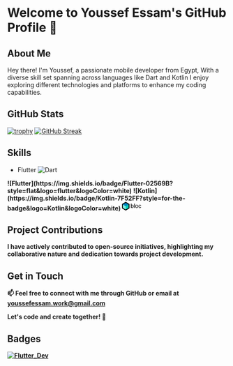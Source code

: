 # Welcome to Youssef Essam's GitHub Profile 👋

## About Me
Hey there! I'm Youssef, a passionate mobile developer from Egypt, With a diverse skill set spanning across languages like Dart and Kotlin I enjoy exploring different technologies and platforms to enhance my coding capabilities.

## GitHub Stats
[![trophy](https://github-profile-trophy.vercel.app/?username=50sync)](https://github.com/50sync)
[![GitHub Streak](https://streak-stats.demolab.com/?user=50sync)](https://git.io/streak-stats)

## Skills
- Flutter
![Dart](https://img.shields.io/badge/-Dart-0175C2?style=for-the-badge&logo=dart&logoColor=white)
<b>
![Flutter](https://img.shields.io/badge/Flutter-02569B?style=flat&logo=flutter&logoColor=white)
<b>
![Kotlin](https://img.shields.io/badge/Kotlin-7F52FF?style=for-the-badge&logo=Kotlin&logoColor=white)
<b>
<img src="https://raw.githubusercontent.com/felangel/bloc/master/assets/logos/bloc.png" height="20" alt="Bloc" />

## Project Contributions
I have actively contributed to open-source initiatives, highlighting my collaborative nature and dedication towards project development.

## Get in Touch
📫 Feel free to connect with me through GitHub or email at youssefessam.work@gmail.com

Let's code and create together! 🚀

## Badges
[![Flutter_Dev](https://img.shields.io/badge/Flutter-Developer-blue)](https://github.com/50sync)
